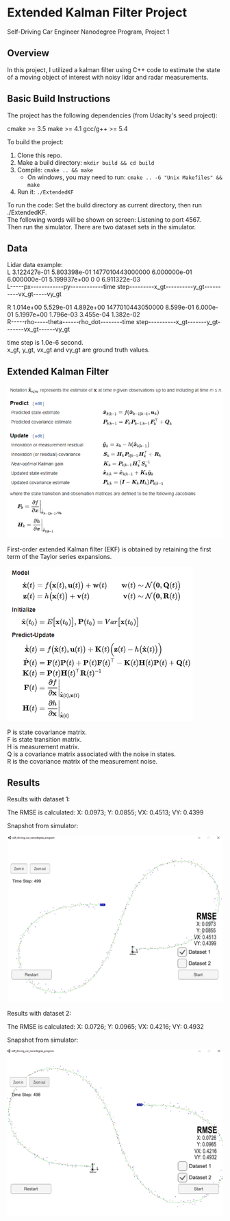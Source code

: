 # Extended Kalman Filter Project
Self-Driving Car Engineer Nanodegree Program, Project 1

## Overview
In this project, I utilized a kalman filter using C++ code to estimate the state of a moving object of interest with noisy lidar and radar measurements. 

## Basic Build Instructions
The project has the following dependencies (from Udacity's seed project):

cmake >= 3.5
make >= 4.1
gcc/g++ >= 5.4

To build the project:
1. Clone this repo.
2. Make a build directory: `mkdir build && cd build`
3. Compile: `cmake .. && make` 
   * On windows, you may need to run: `cmake .. -G "Unix Makefiles" && make`
4. Run it: `./ExtendedKF `

To run the code:
Set the build directory as current directory, then run ./ExtendedKF. <br />
The following words will be shown on screen: Listening to port 4567. <br />
Then run the simulator. There are two dataset sets in the simulator. <br />

## Data
Lidar data example: <br />
L	3.122427e-01	5.803398e-01	1477010443000000	6.000000e-01	6.000000e-01	5.199937e+00	   0	    0	    6.911322e-03 <br />
L-----px------------py------------time step---------x_gt----------y_gt----------vx_gt-----vy_gt  <br />

R	1.014e+00	5.529e-01	4.892e+00	1477010443050000	8.599e-01	6.000e-01	5.1997e+00	1.796e-03	3.455e-04	1.382e-02 <br />
R-----rho-----theta------rho_dot--------time step----------x_gt-------y_gt-------vx_gt------vy_gt  <br />

time step is 1.0e-6 second. <br />
x_gt, y_gt, vx_gt and vy_gt are ground truth values. <br />
	
## Extended Kalman Filter
![Test One Visualization](https://github.com/dreamspring/P1_Extended-Kalman-Filter/blob/master/2019-11-06%2022_38_14-Extended%20Kalman%20filter%20-%20Wikipedia.png "First Order Extended Kalman Filter")

First-order extended Kalman filter (EKF) is obtained by retaining the first term of the Taylor series expansions. <br />

![Test One Visualization](https://github.com/dreamspring/P1_Extended-Kalman-Filter/blob/master/2019-11-06%2022_55_51-Extended%20Kalman%20filter%20-%20Wikipedia.png "Continuous-time Extended Kalman Filter")

P is state covariance matrix. <br />
F is state transition matrix. <br />
H is measurement matrix. <br />
Q is a covariance matrix associated with the noise in states. <br />
R is the covariance matrix of the measurement noise. <br />

## Results
Results with dataset 1:

The RMSE is calculated: 
X: 0.0973;  Y: 0.0855;  VX: 0.4513;  VY: 0.4399

Snapshot from simulator:

![Test One Visualization](https://github.com/dreamspring/P1_Extended-Kalman-Filter/blob/master/pic_dataset1.png "Test One Visualization")

Results with dataset 2:

The RMSE is calculated: 
X: 0.0726;  Y: 0.0965;  VX: 0.4216;  VY: 0.4932

Snapshot from simulator:

![Test One Visualization](https://github.com/dreamspring/P1_Extended-Kalman-Filter/blob/master/pic_dataset2.png "Test One Visualization")









